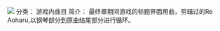 ![](//static.kivo.wiki/images/music/cover/IYYgAu5TsN3JCp6UWDcJc6R4qGELhRSM.png)
分类： 游戏内曲目
简介：
最终章期间游戏的标题界面用曲，剪辑过的Re Aoharu,以钢琴部分到原曲结尾部分进行循环。
